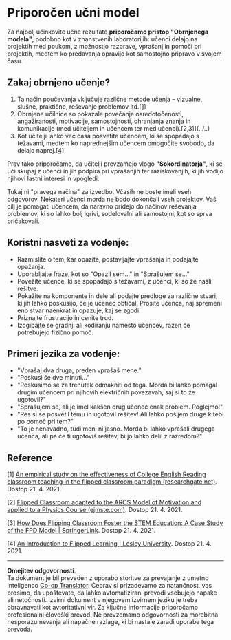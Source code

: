 <!--
CO_OP_TRANSLATOR_METADATA:
{
  "original_hash": "012bbd19f13171be32ac9ba21d4186c2",
  "translation_date": "2025-08-28T11:52:48+00:00",
  "source_file": "recommended-learning-model.md",
  "language_code": "sl"
}
-->
# Priporočen učni model

Za najbolj učinkovite učne rezultate **priporočamo pristop "Obrnjenega modela"**, podobno kot v znanstvenih laboratorijih: učenci delajo na projektih med poukom, z možnostjo razprave, vprašanj in pomoči pri projektih, medtem ko predavanja opravijo kot samostojno pripravo v svojem času.

## Zakaj obrnjeno učenje?

1. Ta način poučevanja vključuje različne metode učenja – vizualne, slušne, praktične, reševanje problemov itd.[[1]](../..)
2. Obrnjene učilnice so pokazale povečanje osredotočenosti, angažiranosti, motivacije, samostojnosti, ohranjanja znanja in komunikacije (med učiteljem in učencem ter med učenci).[2,3]](../..)
3. Kot učitelji lahko več časa posvetite učencem, ki se spopadajo s težavami, medtem ko naprednejšim učencem omogočite svobodo, da delajo naprej.[[4]](../..)

Prav tako priporočamo, da učitelji prevzamejo vlogo **"Sokordinatorja"**, ki se uči skupaj z učenci in jih podpira pri vprašanjih ter raziskovanjih, ki jih vodijo njihovi lastni interesi in vpogledi.

Tukaj ni "pravega načina" za izvedbo. Včasih ne boste imeli vseh odgovorov. Nekateri učenci morda ne bodo dokončali vseh projektov. Vaš cilj je pomagati učencem, da naravno pridejo do načinov reševanja problemov, ki so lahko bolj igrivi, sodelovalni ali samostojni, kot so sprva pričakovali.

## Koristni nasveti za vodenje:

* Razmislite o tem, kar opazite, postavljajte vprašanja in podajajte opažanja.
* Uporabljajte fraze, kot so "Opazil sem..." in "Sprašujem se..."
* Povežite učence, ki se spopadajo s težavami, z učenci, ki so že našli rešitve.
* Pokažite na komponente in dele ali podajte predloge za različne stvari, ki jih lahko poskusijo, če je učenec obtičal. Prosite učenca, naj spremeni eno stvar naenkrat in opazuje, kaj se zgodi.
* Priznajte frustracijo in cenite trud.
* Izogibajte se gradnji ali kodiranju namesto učencev, razen če potrebujejo fizično pomoč.

## Primeri jezika za vodenje:

* "Vprašaj dva druga, preden vprašaš mene."
* "Poskusi še dve minuti..."
* "Poskusimo se za trenutek odmakniti od tega. Morda bi lahko pomagal drugim učencem pri njihovih električnih povezavah, saj si to že ugotovil?"
* "Sprašujem se, ali je imel kakšen drug učenec enak problem. Poglejmo!"
* "Res si se posvetil temu in ugotovil rešitev! Ali lahko pošljem druge k tebi po pomoč pri tem?"
* "To je nenavadno, tudi meni ni jasno. Morda bi lahko vprašali drugega učenca, ali pa če ti ugotoviš rešitev, bi jo lahko delil z razredom?"

## Reference

[1] [An empirical study on the effectiveness of College English Reading classroom teaching in the flipped classroom paradigm (researchgate.net)](https://www.researchgate.net/publication/322264495_An_empirical_study_on_the_effectiveness_of_College_English_Reading_classroom_teaching_in_the_flipped_classroom_paradigm). Dostop 21. 4. 2021.

[2] [Flipped Classroom adapted to the ARCS Model of Motivation and applied to a Physics Course (ejmste.com)](https://www.ejmste.com/article/flipped-classroom-adapted-to-the-arcs-model-of-motivation-and-applied-to-a-physics-course-4562). Dostop 21. 4. 2021.

[3] [How Does Flipping Classroom Foster the STEM Education: A Case Study of the FPD Model | SpringerLink](https://link.springer.com/article/10.1007/s10758-020-09443-9). Dostop 21. 4. 2021.

[4] [An Introduction to Flipped Learning | Lesley University](https://lesley.edu/article/an-introduction-to-flipped-learning#:~:text=An%20Introduction%20to%20Flipped%20Learning.%20Flipped%20learning%20is,advancements%20in%20the%20modern%20classroom%20is%20flipped%20learning.). Dostop 21. 4. 2021.

---

**Omejitev odgovornosti**:  
Ta dokument je bil preveden z uporabo storitve za prevajanje z umetno inteligenco [Co-op Translator](https://github.com/Azure/co-op-translator). Čeprav si prizadevamo za natančnost, vas prosimo, da upoštevate, da lahko avtomatizirani prevodi vsebujejo napake ali netočnosti. Izvirni dokument v njegovem izvirnem jeziku je treba obravnavati kot avtoritativni vir. Za ključne informacije priporočamo profesionalni človeški prevod. Ne prevzemamo odgovornosti za morebitna nesporazumevanja ali napačne razlage, ki bi nastale zaradi uporabe tega prevoda.